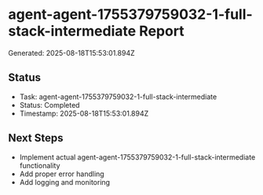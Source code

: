 # agent-agent-1755379759032-1-full-stack-intermediate Report

Generated: 2025-08-18T15:53:01.894Z

## Status
- Task: agent-agent-1755379759032-1-full-stack-intermediate
- Status: Completed
- Timestamp: 2025-08-18T15:53:01.894Z

## Next Steps
- Implement actual agent-agent-1755379759032-1-full-stack-intermediate functionality
- Add proper error handling
- Add logging and monitoring
